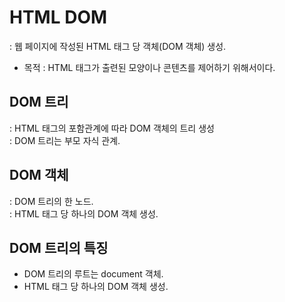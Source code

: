 # HTML DOM
: 웹 페이지에 작성된 HTML 태그 당 객체(DOM 객체) 생성. <br>
- 목적 : HTML 태그가 출련된 모양이나 콘텐츠를 제어하기 위해서이다. <br>
  
## DOM 트리 <br>
: HTML 태그의 포함관계에 따라 DOM 객체의 트리 생성 <br>
: DOM 트리는 부모 자식 관계. <br>
  
## DOM 객체 <br>
: DOM 트리의 한 노드. <br>
: HTML 태그 당 하나의 DOM 객체 생성. <br>

## DOM 트리의 특징
- DOM 트리의 루트는 document 객체. <br>
- HTML 태그 당 하나의 DOM 객체 생성. <br>
